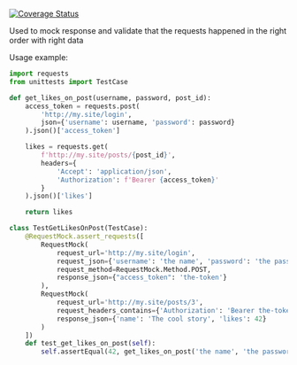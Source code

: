 [![Coverage Status](https://coveralls.io/repos/github/ADR-007/requests-asserts/badge.svg?branch=master)](https://coveralls.io/github/ADR-007/requests-asserts?branch=master)

Used to mock response and validate that the requests happened in the right order with right data

Usage example:
```py
import requests
from unittests import TestCase 

def get_likes_on_post(username, password, post_id):
    access_token = requests.post(
        'http://my.site/login',
        json={'username': username, 'password': password}
    ).json()['access_token']

    likes = requests.get(
        f'http://my.site/posts/{post_id}',
        headers={
            'Accept': 'application/json', 
            'Authorization': f'Bearer {access_token}'
        }
    ).json()['likes']

    return likes

class TestGetLikesOnPost(TestCase):
    @RequestMock.assert_requests([
        RequestMock(
            request_url='http://my.site/login',
            request_json={'username': 'the name', 'password': 'the password'},
            request_method=RequestMock.Method.POST,
            response_json={"access_token": 'the-token'}
        ),
        RequestMock(
            request_url='http://my.site/posts/3',
            request_headers_contains={'Authorization': 'Bearer the-token'},
            response_json={'name': 'The cool story', 'likes': 42}
        )
    ])
    def test_get_likes_on_post(self):
        self.assertEqual(42, get_likes_on_post('the name', 'the password', 3))

```
